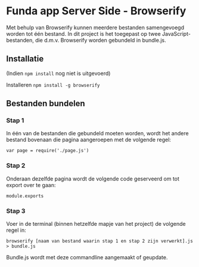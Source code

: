# Funda app Server Side - Browserify

Met behulp van Browserify kunnen meerdere bestanden samengevoegd worden tot één bestand. In dit project is het toegepast op twee JavaScript-bestanden, die d.m.v. Browserify worden gebundeld in bundle.js.

## Installatie
(Indien `npm install` nog niet is uitgevoerd)

Installeren `npm install -g browserify`

## Bestanden bundelen

### Stap 1
In één van de bestanden die gebundeld moeten worden, wordt het andere bestand bovenaan die pagina aangeroepen met de volgende regel:

`var page = require('./page.js')`


### Stap 2
Onderaan dezelfde pagina wordt de volgende code geserveerd om tot export over te gaan:

`module.exports`


### Stap 3
Voer in de terminal (binnen hetzelfde mapje van het project) de volgende regel in:

`browserify [naam van bestand waarin stap 1 en stap 2 zijn verwerkt].js > bundle.js`

Bundle.js wordt met deze commandline aangemaakt of geupdate.



